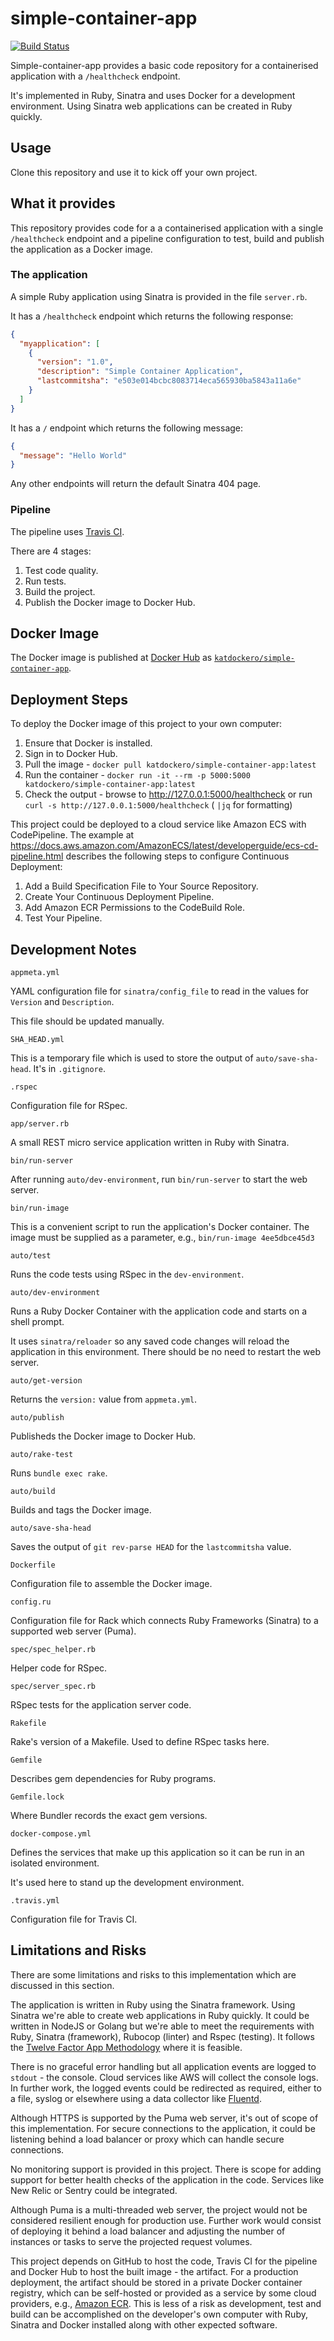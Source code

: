 # simple-container-app
[![Build Status](https://travis-ci.org/katherinelim/simple-container-app.svg?branch=master)](https://travis-ci.org/katherinelim/simple-container-app)

Simple-container-app provides a basic code repository for a containerised
application with a `/healthcheck` endpoint.

It's implemented in Ruby, Sinatra and uses Docker for a development environment.
Using Sinatra web applications can be created in Ruby quickly.

## Usage

Clone this repository and use it to kick off your own project.

## What it provides

This repository provides code for a a containerised application with
a single `/healthcheck` endpoint and a pipeline configuration to test,
build and publish the application as a Docker image.

### The application

A simple Ruby application using Sinatra is provided in the file `server.rb`.

It has a `/healthcheck` endpoint which returns the following response:

```JSON
{
  "myapplication": [
    {
      "version": "1.0",
      "description": "Simple Container Application",
      "lastcommitsha": "e503e014bcbc8083714eca565930ba5843a11a6e"
    }
  ]
}
```

It has a `/` endpoint which returns the following message:

```JSON
{
  "message": "Hello World"
}
```

Any other endpoints will return the default Sinatra 404 page.

### Pipeline

The pipeline uses [Travis CI](https://travis-ci.com).

There are 4 stages:

1. Test code quality.
2. Run tests.
3. Build the project.
4. Publish the Docker image to Docker Hub.

## Docker Image

The Docker image is published at [Docker Hub](https://hub.docker.com) as
[`katdockero/simple-container-app`](https://hub.docker.com/r/katdockero/simple-container-app).

## Deployment Steps

To deploy the Docker image of this project to your own computer:

1. Ensure that Docker is installed.
2. Sign in to Docker Hub.
3. Pull the image - `docker pull katdockero/simple-container-app:latest`
4. Run the container - `docker run -it --rm -p 5000:5000 katdockero/simple-container-app:latest`
5. Check the output - browse to http://127.0.0.1:5000/healthcheck or run `curl -s http://127.0.0.1:5000/healthcheck` ( `|jq` for formatting)

This project could be deployed to a cloud service like Amazon ECS with CodePipeline.
The example at https://docs.aws.amazon.com/AmazonECS/latest/developerguide/ecs-cd-pipeline.html
describes the following steps to configure Continuous Deployment:

1. Add a Build Specification File to Your Source Repository.
2. Create Your Continuous Deployment Pipeline.
3. Add Amazon ECR Permissions to the CodeBuild Role.
4. Test Your Pipeline.

## Development Notes

`appmeta.yml`

YAML configuration file for `sinatra/config_file` to read in the values for `Version` and `Description`.

This file should be updated manually.

`SHA_HEAD.yml`

This is a temporary file which is used to store the output of `auto/save-sha-head`. It's in `.gitignore`.

`.rspec`

Configuration file for RSpec.

`app/server.rb`

A small REST micro service application written in Ruby with Sinatra.

`bin/run-server`

After running `auto/dev-environment`, run `bin/run-server` to start the web server.

`bin/run-image`

This is a convenient script to run the application's Docker container. The image must be supplied as a parameter, e.g., `bin/run-image 4ee5dbce45d3`

`auto/test`

Runs the code tests using RSpec in the `dev-environment`.

`auto/dev-environment`

Runs a Ruby Docker Container with the application code and starts on a shell prompt.

It uses `sinatra/reloader` so any saved code changes will reload the application in this environment.
There should be no need to restart the web server.

`auto/get-version`

Returns the `version:` value from `appmeta.yml`.

`auto/publish`

Publisheds the Docker image to Docker Hub.

`auto/rake-test`

Runs `bundle exec rake`.

`auto/build`

Builds and tags the Docker image.

`auto/save-sha-head`

Saves the output of `git rev-parse HEAD` for the `lastcommitsha` value.

`Dockerfile`

Configuration file to assemble the Docker image.

`config.ru`

Configuration file for Rack which connects Ruby Frameworks (Sinatra) to a supported web server (Puma).

`spec/spec_helper.rb`

Helper code for RSpec.

`spec/server_spec.rb`

RSpec tests for the application server code.

`Rakefile`

Rake's version of a Makefile. Used to define RSpec tasks here.

`Gemfile`

Describes gem dependencies for Ruby programs.

`Gemfile.lock`

Where Bundler records the exact gem versions.

`docker-compose.yml`

Defines the services that make up this application so it can be run in an isolated environment.

It's used here to stand up the development environment.

`.travis.yml`

Configuration file for Travis CI.

## Limitations and Risks

There are some limitations and risks to this implementation which are discussed in this section.

The application is written in Ruby using the Sinatra framework.
Using Sinatra we're able to create web applications in Ruby quickly.
It could be written in NodeJS or Golang but we're able to meet the requirements with Ruby, Sinatra (framework), Rubocop (linter) and Rspec (testing).
It follows the [Twelve Factor App Methodology](https://12factor.net/) where it is feasible.

There is no graceful error handling but all application events are logged to `stdout` - the console.
Cloud services like AWS will collect the console logs.
In further work, the logged events could be redirected as required, either to a file,
syslog or elsewhere using a data collector like [Fluentd](https://www.fluentd.org/).

Although HTTPS is supported by the Puma web server, it's out of scope of this implementation.
For secure connections to the application, it could be listening behind a load balancer or proxy which can handle secure connections.

No monitoring support is provided in this project.
There is scope for adding support for better health checks of the application in the code.
Services like New Relic or Sentry could be integrated.

Although Puma is a multi-threaded web server, the project would not be considered resilient enough for production use.
Further work would consist of deploying it behind a load balancer and adjusting the number of instances or tasks to serve the projected request volumes.

This project depends on GitHub to host the code, Travis CI for the pipeline and Docker Hub to host the built image - the artifact.
For a production deployment, the artifact should be stored in a private Docker container registry, which can be self-hosted or
provided as a service by some cloud providers, e.g., [Amazon ECR](https://aws.amazon.com/ecr/).
This is less of a risk as development, test and build can be accomplished on the developer's own computer with Ruby, Sinatra and Docker installed along with other expected software.
